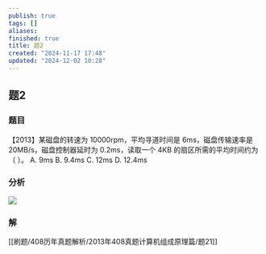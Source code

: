```yaml
---
publish: true
tags: []
aliases: 
finished: true
title: 题2
created: "2024-11-17 17:48"
updated: "2024-12-02 10:28"
---
```

## 题2
### 题目
【2013】某磁盘的转速为 10000rpm，平均寻道时间是 6ms，磁盘传输速率是 20MB/s，磁盘控制器延时为 0.2ms，读取一个 4KB 的扇区所需的平均时间约为（ ）。
A. 9ms
B. 9.4ms
C. 12ms
D. 12.4ms
### 分析
![](https://img.hwenyi.tech/202412021119605.webp)
### 解
[[刷题/408历年真题解析/2013年408真题计算机组成原理篇/题21]]